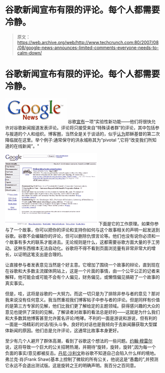 # 谷歌新闻宣布有限的评论。每个人都需要冷静。

> 原文：<https://web.archive.org/web/http://www.techcrunch.com:80/2007/08/08/google-news-announces-limited-comments-everyone-needs-to-calm-down/>

# 谷歌新闻宣布有限的评论。每个人都需要冷静。

[![googlenewslogo.png](img/6874156eb3f7a0cff328a2bfbb48eb72.png)](https://web.archive.org/web/20221001155232/http://news.google.com/) 谷歌[宣布](https://web.archive.org/web/20221001155232/http://googlenewsblog.blogspot.com/2007/08/perspectives-about-news-from-people-in.html)一项“实验性新功能——他们将很快允许对谷歌新闻报道发表评论。评论将只接受来自“特殊读者群”的评论，其中包括参与报道的个人和组织。博客圈，当然全是关于谈话的，似乎[认为](https://web.archive.org/web/20221001155232/http://www.techmeme.com/070808/p20#a070808p20)耶稣基督的第二次降临就在这里。举个例子:通常保守的洪永城称其为“pivotal ”,它将“改变我们所知道的在线新闻”。"

[![goognewssmall.png](img/56fa84c112c6dc2829833df7ca6fb660.png)](https://web.archive.org/web/20221001155232/https://beta.techcrunch.com/wp-content/uploads/2007/08/goognewsbig.png) 下面是它的工作原理。如果你参与了一个故事，你可以把你的评论和支持你如何与这个故事相关的声明一起发送到谷歌。谷歌不会编辑你的评论，但可以删除仇恨言论等。他们也没有说你必须和一个故事有多大的联系才能进去。无论规则是什么，这都需要谷歌方面大量的手工劳动。这种东西根本无法自动化。谷歌将不得不看到页面浏览量有非常非常大的增长，以证明这笔支出是合理的。

让直接参与者发表意见当然是个好主意。它增加了围绕一个故事的辩论，直到现在在谷歌和大多数主流媒体网站上，这是一个片面的事情，由一个公平公正的记者来解释，他可能会或可能不会有个人偏见，财务偏见，或懒惰偏见搞砸了一个故事的真实事实。

但是，哇，这将是谷歌的一大努力。而这一切只是为了排除非参与者的意见？那对我来说没有任何意义。我当然重视我们博客帖子中参与者的评论。但是同样有价值的是第三方专家的见解，他们比我们更了解给定的主题领域。获得感兴趣的大众的意见也提供了深刻的见解。了解读者对故事的看法总是好的——这就是为什么我们和大多数其他博客甚至允许匿名评论/咆哮。不利的一面是游说和游说，但有利的一面是一场精彩的对话/街头斗争。良好的对话也是我倾向于去新闻藤获取大型媒体新闻的原因。他们总是允许评论，这通常比故事本身更好。

至少有几个人避开了群体高潮，看到了谷歌这个想法的一些问题。[约翰·穆雷尔](https://web.archive.org/web/20221001155232/http://svextra.com/blogs/gmsv/2007/08/google_lets_newsmakers_talk_back_pr_hiring_boom_expected.html)说，这将导致一个巨大的公关招聘热潮，并期待“旋转，旋转，旋转”,因为每一个负面的事实/意见都被反击。[丹尼·沙利文](https://web.archive.org/web/20221001155232/http://searchengineland.com/070808-104053.php)称谷歌不知道自己会陷入什么样的境地。弗兰克·肖(Frank Shaw)基本上控制了微软的所有公关，他说这是“愚蠢的”,并预测它永远不会退出测试版。这是旋转之王的明确声明。我百分之百同意。